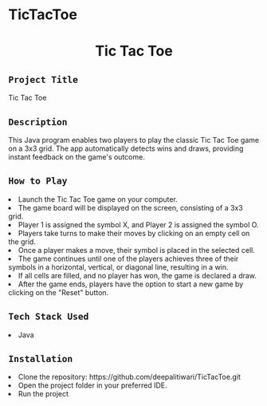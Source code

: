 # TicTacToe
<h1 align="center">
  <a href="# Tic Tac Toe"></a>
  Tic Tac Toe
</h1>

## `Project Title`
Tic Tac Toe

## `Description`
This Java program enables two players to play the classic Tic Tac Toe game on a 3x3 grid. The app automatically detects wins and draws, providing instant feedback on the game's outcome.

## `How to Play`
<li>Launch the Tic Tac Toe game on your computer.</li>
<li>The game board will be displayed on the screen, consisting of a 3x3 grid.</li>
<li>Player 1 is assigned the symbol X, and Player 2 is assigned the symbol O.</li>
<li>Players take turns to make their moves by clicking on an empty cell on the grid.</li>
<li>Once a player makes a move, their symbol is placed in the selected cell.</li>
<li>The game continues until one of the players achieves three of their symbols in a horizontal, vertical, or diagonal line, resulting in a win.</li>
<li>If all cells are filled, and no player has won, the game is declared a draw.</li>
<li>After the game ends, players have the option to start a new game by clicking on the "Reset" button.</li>

## `Tech Stack Used`
<li>Java</li>

## `Installation`
<li>Clone the repository: https://github.com/deepalitiwari/TicTacToe.git </li>
<li>Open the project folder in your preferred IDE.</li>
<li>Run the project</li>
